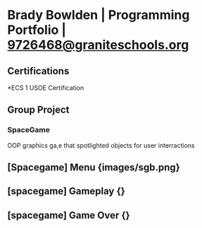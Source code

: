 # Brady Bowlden | Programming Portfolio | 9726468@graniteschools.org

## Certifications
*ECS 1 USOE Certification

## Group Project

### SpaceGame
OOP graphics ga,e that spotlighted objects for user interractions
## [Spacegame] Menu {images/sgb.png}
## [spacegame] Gameplay {}
## [spacegame] Game Over {}
